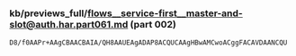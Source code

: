 ### kb/previews_full/flows__service-first__master-and-slot@auth.har.part061.md (part 002)

```md
D8/f0AAPr+AAgCBAACBAIA/QH8AAUEAgADAP8ACQUCAAgHBwAMCwoACggFACAVDAANCQU
```

```
